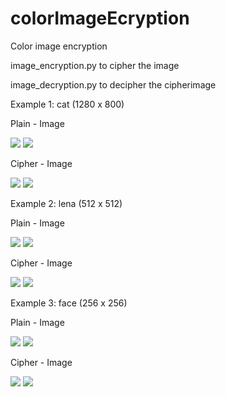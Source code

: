 # colorImageEcryption
Color image encryption

image_encryption.py to cipher the image

image_decryption.py to decipher the cipherimage

Example 1: cat (1280 x 800)

Plain - Image

![](https://github.com/MiguelBenalcazar/colorImageEcryption/blob/master/cat_cipher.png_decipher.png)
![](https://github.com/MiguelBenalcazar/colorImageEcryption/blob/master/cat_cipher.png_hist_original.jpg)

Cipher - Image

![](https://github.com/MiguelBenalcazar/colorImageEcryption/blob/master/cat_cipher.png)
![](https://github.com/MiguelBenalcazar/colorImageEcryption/blob/master/cat_hist.jpg)

Example 2: lena (512 x 512)

Plain - Image

![](https://github.com/MiguelBenalcazar/colorImageEcryption/blob/master/lena_cipher.png_decipher.png)
![](https://github.com/MiguelBenalcazar/colorImageEcryption/blob/master/lena_cipher.png_hist_original.jpg)

Cipher - Image

![](https://github.com/MiguelBenalcazar/colorImageEcryption/blob/master/lena_cipher.png)
![](https://github.com/MiguelBenalcazar/colorImageEcryption/blob/master/lena_hist.jpg)

Example 3: face (256 x 256)

Plain - Image

![](https://github.com/MiguelBenalcazar/colorImageEcryption/blob/master/test2_cipher.png_decipher.png)
![](https://github.com/MiguelBenalcazar/colorImageEcryption/blob/master/test2_cipher.png_hist_original.jpg)

Cipher - Image

![](https://github.com/MiguelBenalcazar/colorImageEcryption/blob/master/test2_cipher.png)
![](https://github.com/MiguelBenalcazar/colorImageEcryption/blob/master/test2_hist.jpg)

